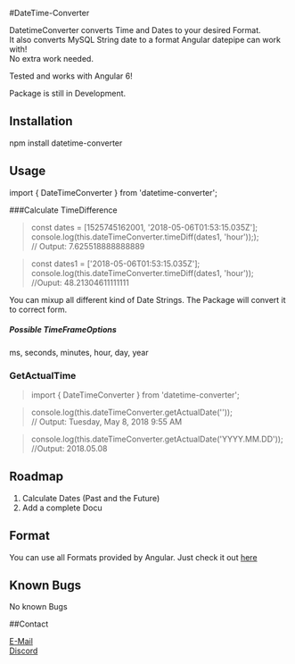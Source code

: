#DateTime-Converter


DatetimeConverter converts Time and Dates to your desired Format.    
It also converts MySQL String date to a format Angular datepipe can work with!    
No extra work needed.

Tested and works with Angular 6!

Package is still in Development.

## Installation

npm install datetime-converter


## Usage

import { DateTimeConverter } from 'datetime-converter';


###Calculate TimeDifference
>const dates = [1525745162001, '2018-05-06T01:53:15.035Z'];
>console.log(this.dateTimeConverter.timeDiff(dates1, 'hour')););     
 // Output: 7.625518888888889    
 
 
> const dates1 = ['2018-05-06T01:53:15.035Z'];
>console.log(this.dateTimeConverter.timeDiff(dates1, 'hour'));   
//Ouput: 48.21304611111111  



You can mixup all different kind of Date Strings. The Package will convert it to correct form.

##### Possible TimeFrameOptions
ms, seconds, minutes, hour, day, year



### GetActualTime
> import { DateTimeConverter } from 'datetime-converter';

> console.log(this.dateTimeConverter.getActualDate(''));            
>// Output: Tuesday, May 8, 2018 9:55 AM

>console.log(this.dateTimeConverter.getActualDate('YYYY.MM.DD'));                  
//Output: 2018.05.08




## Roadmap

1. Calculate Dates (Past and the Future)
2. Add a complete Docu
 


## Format 

You can use all Formats provided by Angular.
Just check it out [here](https://angular.io/api/common/DatePipe)


## Known Bugs 

No known Bugs



##Contact

[E-Mail](mailto:bugs@avarius.net)                   
[Discord](https://discord.gg/XX7sYyf)

